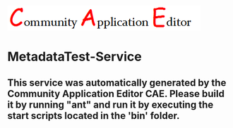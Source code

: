 ![CAE](https://github.com/CAE-Community-Application-Editor/application-new/blob/master/microservice-MetadataTest-Service/img/logo.png)  

MetadataTest-Service
===================


This service was automatically generated by the Community Application Editor CAE. Please build it by running "ant" and run it by executing the start scripts located in the 'bin' folder.
---------------
